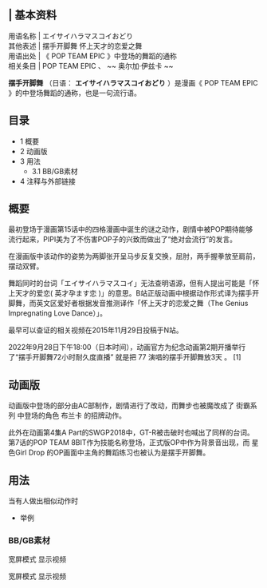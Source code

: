 |  **基本资料**  
---  
用语名称  |  エイサイハラマスコイおどり   
其他表述  |  摆手开脚舞 怀上天才的恋爱之舞   
用语出处  |  《  POP TEAM EPIC  》中登场的舞蹈的通称   
相关条目  |  POP TEAM EPIC  、 ~~ 奥尔加·伊兹卡  ~~  
  
**摆手开脚舞** （日语： **エイサイハラマスコイおどり** ）是漫画《  POP TEAM EPIC  》的中登场舞蹈的通称，也是一句流行语。

##  目录

  * 1  概要 
  * 2  动画版 
  * 3  用法 
    * 3.1  BB/GB素材 
  * 4  注释与外部链接 

##  概要

最初登场于漫画第15话中的四格漫画中诞生的谜之动作，剧情中被POP期待能够流行起来，PIPI美为了不伤害POP子的兴致而做出了“绝对会流行”的发言。

在漫画版中该动作的姿势为两脚张开呈马步反复交换，屈肘，两手握拳放至肩前，摆动双臂。

舞蹈同时的台词「エイサイハラマスコイ」无法查明语源，但有人提出可能是「怀上天才的爱恋(  英才孕ます恋
)」的意思。B站正版动画中根据动作形式译为摆手开脚舞，而英文区爱好者根据发音推测译作「怀上天才的恋爱之舞（The Genius Impregnating
Love Dance）」。

最早可以查证的相关视频在2015年11月29日投稿于N站。

2022年9月28日下午18:00（日本时间），动画官方为纪念动画第2期开播举行了“摆手开脚舞72小时耐久度直播”  就是把  77
演唱的摆手开脚舞放3天  。  [1]

##  动画版

动画版中登场的部分由AC部制作，剧情进行了改动，而舞步也被魔改成了  街霸系列  中登场的角色  布兰卡  的招牌动作。

此外在动画第4集A Part的SWGP2018中，GT-R被击破时也喊出了同样的台词。第7话的POP TEAM
8BIT作为技能名称登场，正式版OP中作为背景音出现，而  星色Girl Drop  的OP画面中主角的舞蹈练习也被认为是摆手开脚舞。

##  用法

当有人做出相似动作时

  * 举例 

###  BB/GB素材

宽屏模式  显示视频

宽屏模式  显示视频

  